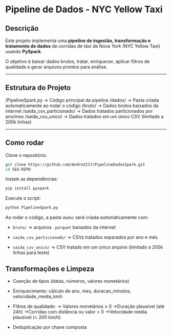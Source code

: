 # Pipeline de Dados - NYC Yellow Taxi

## Descrição
Este projeto implementa uma **pipeline de ingestão, transformação e tratamento de dados** de corridas de táxi de Nova York (NYC Yellow Taxi) usando **PySpark**.  

O objetivo é baixar dados brutos, tratar, enriquecer, aplicar filtros de qualidade e gerar arquivos prontos para análise.

---

## Estrutura do Projeto

/PipelineSpark.py -> Código principal da pipeline
/dados/ -> Pasta criada automaticamente ao rodar o código
/bruto/ -> Dados brutos baixados da internet
/saida_csv_particionado/ -> Dados tratados particionados por ano/mes
/saida_csv_unico/ -> Dados tratados em um único CSV (limitado a 200k linhas)

---

## Como rodar

Clone o repositório:
```bash
git clone https://github.com/Andre2217/PipelineDadosSpark.git
cd SEU-REPO
```
Instale as dependências:
```bash
pip install pyspark
```
Execute o script:
```bash
python PipelineSpark.py
```

Ao rodar o código, a pasta ```dados``` será criada automaticamente com:

- ```bruto/``` → arquivos ```.parquet``` baixados da internet

- ```saida_csv_particionado/``` → CSVs tratados separados por ano e mês

- ```saida_csv_unico/``` → CSV tratado em um único arquivo (limitado a 200k linhas para teste)

## Transformações e Limpeza

- Coerção de tipos (datas, números, valores monetários)

- Enriquecimento: cálculo de ano, mes, duracao_minutos, velocidade_media_kmh

- Filtros de qualidade:
    → Valores monetários ≥ 0
    →Duração plausível (até 24h)
    →Corridas com distância ou valor > 0
    →Velocidade média plausível (< 200 km/h)

- Deduplicação por chave composta

